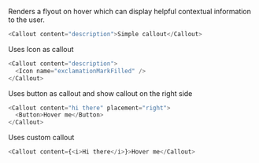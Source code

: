 Renders a flyout on hover which can display helpful contextual information to the user.

```js
<Callout content="description">Simple callout</Callout>
```

Uses Icon as callout

```js
<Callout content="description">
  <Icon name="exclamationMarkFilled" />
</Callout>
```

Uses button as callout and show callout on the right side

```js
<Callout content="hi there" placement="right">
  <Button>Hover me</Button>
</Callout>
```

Uses custom callout

```js
<Callout content={<i>Hi there</i>}>Hover me</Callout>
```

